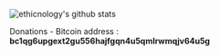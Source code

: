 ![ethicnology's github stats](https://github-readme-stats.vercel.app/api?username=ethicnology&show_icons=true&theme=dark&count_private=true)

Donations - Bitcoin address : **bc1qg6upgext2gu556hajfgqn4u5qmlrwmqjv64u5g**
<!--
**ethicnology/ethicnology** is a ✨ _special_ ✨ repository because its `README.md` (this file) appears on your GitHub profile.

Here are some ideas to get you started:

- 🔭 I’m currently working on ...
- 🌱 I’m currently learning ...
- 👯 I’m looking to collaborate on ...
- 🤔 I’m looking for help with ...
- 💬 Ask me about ...
- 📫 How to reach me: ...
- 😄 Pronouns: ...
- ⚡ Fun fact: ...
-->
